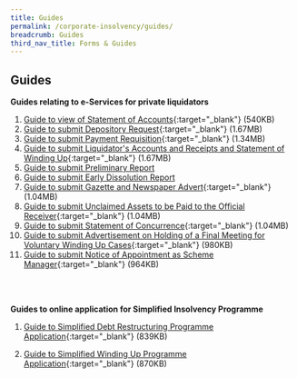 ```yaml
---
title: Guides
permalink: /corporate-insolvency/guides/
breadcrumb: Guides
third_nav_title: Forms & Guides
---
```

Guides
---

**Guides relating to e-Services for private liquidators**<br>

1. [Guide to view of Statement of Accounts](/files/guide%20to%20statement%20of%20accounts%20eservice.pdf){:target="_blank"} (540KB)<br>
2. [Guide to submit Depository Request](/files/guide%20depository%20request.pdf){:target="_blank"} (1.67MB)<br>
3. [Guide to submit Payment Requisition](/files/guide%20to%20payment%20requisition%20eservice.pdf){:target="_blank"} (1.34MB)<br>
4. [Guide to submit Liquidator's Accounts and Receipts and Statement of Winding Up](/files/guide%20to%20submit%20liquidator%20accounts%20and%receipts.pdf){:target="_blank"} (1.67MB)<br>
5. [Guide to submit Preliminary Report](/files/guide%20to%20submit%20statement%20of%20concurrence.pdf)
6. [Guide to submit Early Dissolution Report](/files/guide%20to%20submit%20early%20dissolution%20report.pdf)
7. [Guide to submit Gazette and Newspaper Advert](/files/guide%20to%20submit%20gazette%20and%20newspaper%20advert.pdf){:target="_blank"} (1.04MB)<br>
8. [Guide to submit Unclaimed Assets to be Paid to the Official Receiver](/files/guide%20to%20submit%20unclalimed%20assets%20to%20official%20receiver.pdf){:target="_blank"} (1.04MB)<br>
9. [Guide to submit Statement of Concurrence](/files/guide%20to%20submit%20statement%20of%20concurrence.pdf){:target="_blank"} (1.04MB)<br>
10. [Guide to submit Advertisement on Holding of a Final Meeting for Voluntary Winding Up Cases](/files/guide%20to%20submit%20final%20meetingof%20advert%20vw.pdf){:target="_blank"} (980KB)<br>
11. [Guide to submit Notice of Appointment as Scheme Manager](/files/guide%20to%20submit%20notice%20of%20appointment%20as%20schem%20manager.pdf){:target="_blank"} (964KB)<br>
<br>
<br>


**Guides to online application for Simplified Insolvency Programme**<br>

1. [Guide to Simplified Debt Restructuring Programme Application](/files/Guide%20to%20SDRP%20Appln.pdf){:target="_blank"} (839KB)<br>

2. [Guide to Simplified Winding Up Programme Application](/files/Guide%20to%20SWUP%20Appln.pdf){:target="_blank"} (870KB)<br>